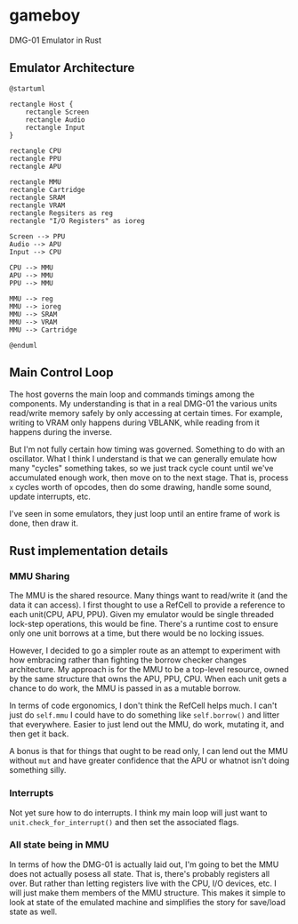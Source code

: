 # gameboy
DMG-01 Emulator in Rust


## Emulator Architecture


```plantuml
@startuml

rectangle Host {
    rectangle Screen
    rectangle Audio
    rectangle Input
}

rectangle CPU
rectangle PPU
rectangle APU

rectangle MMU
rectangle Cartridge
rectangle SRAM
rectangle VRAM
rectangle Regsiters as reg
rectangle "I/O Registers" as ioreg

Screen --> PPU
Audio --> APU
Input --> CPU

CPU --> MMU
APU --> MMU
PPU --> MMU

MMU --> reg
MMU --> ioreg
MMU --> SRAM
MMU --> VRAM
MMU --> Cartridge

@enduml
```

## Main Control Loop

The host governs the main loop and commands timings among the components. My understanding is that in a real DMG-01 the various units read/write memory safely by only accessing at certain times. For example, writing to VRAM only happens during VBLANK, while reading from it happens during the inverse.

But I'm not fully certain how timing was governed. Something to do with an oscillator. What I think I understand is that we can generally emulate how many "cycles" something takes, so we just track cycle count until we've accumulated enough work, then move on to the next stage. That is, process `x` cycles worth of opcodes, then do some drawing, handle some sound, update interrupts, etc.

I've seen in some emulators, they just loop until an entire frame of work is done, then draw it.


## Rust implementation details

### MMU Sharing
The MMU is the shared resource. Many things want to read/write it (and the data it can access). I first thought to use a RefCell to provide a reference to each unit(CPU, APU, PPU). Given my emulator would be single threaded lock-step operations, this would be fine. There's a runtime cost to ensure only one unit borrows at a time, but there would be no locking issues.

However, I decided to go a simpler route as an attempt to experiment with how embracing rather than fighting the borrow checker changes architecture. My approach is for the MMU to be a top-level resource, owned by the same structure that owns the APU, PPU, CPU. When each unit gets a chance to do work, the MMU is passed in as a mutable borrow.

In terms of code ergonomics, I don't think the RefCell helps much. I can't just do `self.mmu` I could have to do something like `self.borrow()` and litter that everywhere.  Easier to just lend out the MMU, do work, mutating it, and then get it back.

A bonus is that for things that ought to be read only, I can lend out the MMU without `mut` and have greater confidence that the APU or whatnot isn't doing something silly.

### Interrupts

Not yet sure how to do interrupts. I think my main loop will just want to `unit.check_for_interrupt()` and then set the associated flags.


### All state being in MMU
In terms of how the DMG-01 is actually laid out, I'm going to bet the MMU does not actually posess all state.  That is, there's probably registers all over.  But rather than letting registers live with the CPU, I/O devices, etc. I will just make them members of the MMU structure. This makes it simple to look at state of the emulated machine and simplifies the story for save/load state as well.
